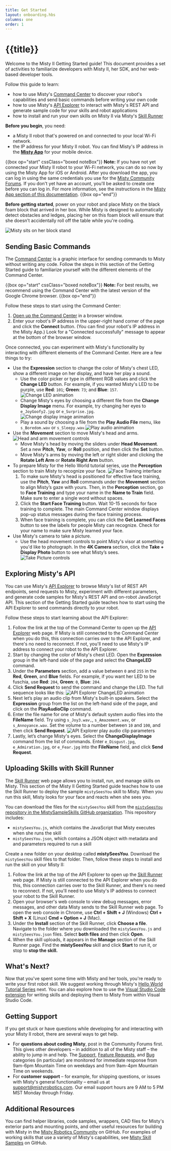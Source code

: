 ```yaml
---
title: Get Started
layout: onboarding.hbs
columns: one
order: 1
---
```


# {{title}}

Welcome to the Misty II Getting Started guide! This document provides a set of activities to familiarize developers with Misty II, her SDK, and her web-based developer tools.

Follow this guide to learn:

* how to use Misty's [Command Center](http://sdk.mistyrobotics.com/command-center) to discover your robot's capabilities and send basic commands before writing your own code
* how to use Misty's [API Explorer](http://sdk.mistyrobotics.com/api-explorer) to interact with Misty's REST API and generate sample code for your skills and robot applications
* how to install and run your own skills on Misty II via Misty's [Skill Runner](http://sdk.mistyrobotics.com/skill-runner/index.html)

**Before you begin**, you need:
* a Misty II robot that's powered on and connected to your local Wi-Fi network.
* the IP address for your Misty II robot. You can find Misty's IP address in the [**Misty App**](../../../tools-&-apps/mobile/misty-app) for your mobile device. 

{{box op="start" cssClass="boxed noteBox"}}
**Note:** If you have not yet connected your Misty II robot to your Wi-Fi network, you can do so now by using the Misty App for iOS or Android. After you download the app, you can log in using the same credentials you use for the [Misty Community Forums](https://community.mistyrobotics.com/). If you don't yet have an account, you'll be asked to create one before you can log in. For more information, see the instructions in the [Misty App section of this documentation](../../../tools-&-apps/mobile/misty-app).
{{box op="end"}}

**Before getting started**, power on your robot and place Misty on the black foam block that arrived in her box. While Misty is designed to automatically detect obstacles and ledges, placing her on this foam block will ensure that she doesn’t accidentally roll off the table while you're coding.

![Misty sits on her block stand](../../../assets/images/misty-stand.gif)

## Sending Basic Commands

The [Command Center](http://sdk.mistyrobotics.com/command-center/index.html) is a graphic interface for sending commands to Misty without writing any code. Follow the steps in this section of the Getting Started guide to familiarize yourself with the different elements of the Command Center.

{{box op="start" cssClass="boxed noteBox"}}
**Note:** For best results, we recommend using the Command Center with the latest version of the Google Chrome browser.
{{box op="end"}}

Follow these steps to start using the Command Center:

1. [Open up the Command Center](http://sdk.mistyrobotics.com/command-center) in a browser window.
2. Enter your robot's IP address in the upper-right hand corner of the page and click the **Connect** button. (You can find your robot's IP address in the Misty App.) Look for a "Connected successfully" message to appear at the bottom of the browser window.

Once connected, you can experiment with Misty's functionality by interacting with different elements of the Command Center. Here are a few things to try:

* Use the **Expression** section to change the color of Misty's chest LED, show a different image on her display, and have her play a sound.
  * Use the color picker or type in different RGB values and click the **Change LED** button. For example, if you wanted Misty's LED to be purple, use **Red**: `101`; **Green**: `73`; and **Blue**: `157`. ![Change LED animation](../../../assets/images/command-center-change-led-animation.gif)
  * Change Misty's eyes by choosing a different file from the **Change Display Image** menu. For example, try changing her eyes to `e_JoyGoofy2.jpg` or `e_Surprise.jpg`. ![Change display image animation](../../../assets/images/command-center-display-image-animation.gif)
  * Play a sound by choosing a file from the **Play Audio File** menu, like `s_Boredom.wav` or `s_Sleepy.wav`.![Play audio animation](../../../assets/images/command-center-play-audio-animation.gif)
* Use the **Movement** section to move Misty's head and arms. ![Head and arm movement controls](../../../assets/images/command-center-movement-animation.gif)
  * Move Misty's head by moving the sliders under **Head Movement**. Set a new **Pitch**, **Yaw**, or **Roll** position, and then click the **Set** button.
  * Move Misty's arms by moving the left or right slider and clicking the **Rotate Left Arm** or **Rotate Right Arm** button.
* To prepare Misty for the Hello World tutorial series, use the **Perception** section to train Misty to recognize your face. ![Face Training interface](../../../assets/images/command-center-face-training-animation.gif)
  1. To make sure Misty's head is positioned for effective face training, use the **Pitch**, **Yaw** and **Roll** commands under the **Movement** section to align Misty’s gaze with yours. Then, in the **Perception** section, go to **Face Training** and type your name in the **Name to Train** field. Make sure to enter a single word without spaces.
  2. Click the **Start Face Training** button. Wait 10-15 seconds for face training to complete. The main Command Center window displays pop-up status messages during the face training process.
  3. When face training is complete, you can click the **Get Learned Faces** button to see the labels for people Misty can recognize. Check for your name to make sure Misty learned your face.
* Use Misty's camera to take a picture.
  * Use the head movement controls to point Misty's visor at something you'd like to photograph. In the **4K Camera** section, click the **Take + Display Photo** button to see what Misty’s sees. ![Take Picture controls](../../../assets/images/command_center_take_photo.png)

## Exploring Misty's API

You can use Misty's [API Explorer](http://sdk.mistyrobotics.com/api-explorer) to browse Misty's list of REST API endpoints, send requests to Misty, experiment with different parameters, and generate code samples for Misty's REST API and on-robot JavaScript API. This section of the Getting Started guide teaches how to start using the API Explorer to send commands directly to your robot.

Follow these steps to start learning about the API Explorer:

1. Follow the link at the top of the Command Center to open up the [API Explorer](http://sdk.mistyrobotics.com/api-explorer) web page. If Misty is still connected to the Command Center when you do this, this connection carries over to the API Explorer, and there's no need to reconnect. If not, you'll need to use Misty's IP address to connect your robot to the API Explorer.
2. Start by changing the color of Misty's chest LED. Open the **Expression** group in the left-hand side of the page and select the **ChangeLED** command.
3. Under the **Parameters** section, add a value between `0` and `255` in the **Red**, **Green**, and **Blue** fields. For example, if you want her LED to be fuschia, use **Red**: `204`, **Green**: `0`, **Blue**: `204`.
4. Click **Send Request** to send the command and change the LED. The full sequence looks like this: ![API Explorer ChangeLED animation](../../../assets/images/api-explorer-send-request-animation.gif)
5. Next let’s play an audio clip from Misty's built-in speakers. Select the **Expression** group from the list on the left-hand side of the page, and click on the **PlayAudioClip** command. 
6. Enter the file name for one of Misty's default system audio files into the **FileName** field. Try using `s_Joy3.wav,`,
`s_Amazement.wav`, or ` s_Annoyance.wav`. Set the volume to a number between `10` and `100`, and then click **Send Request**. ![API Explorer play audio clip parameters](../../../assets/images/api_explorer_playAudio_params.png)
1. Lastly, let’s change Misty's eyes. Select the **ChangeDisplayImage** command from the list of commands. Enter `e_Disgust.jpg`, `e_Admiration.jpg`, or `e_Fear.jpg` into the **FileName** field, and click **Send Request**.

## Uploading Skills with Skill Runner

The [Skill Runner](http://sdk.mistyrobotics.com/skill-runner/index.html) web page allows you to install, run, and manage skills on Misty. This section of the Misty II Getting Started guide teaches how to use the Skill Runner to deploy the sample `mistySeesYou` skill to Misty. When you run this skill, Misty looks for your face and reacts when she sees you.

You can download the files for the `mistySeesYou` skill from the [`mistySeesYou` repository in the MistySampleSkills GitHub organization](https://github.com/MistySampleSkills/mistySeesYou). This repository includes:
* `mistySeesYou.js`, which contains the JavaScript that Misty executes when she runs the skill
* `mistySeesYou.json`, which contains a JSON object with metadata and and parameters required to run a skill

Create a new folder on your desktop called **mistySeesYou**. Download the `mistySeesYou` skill files to that folder. Then, follow these steps to install and run the skill on your Misty II:

1. Follow the link at the top of the API Explorer to open up the [Skill Runner](http://sdk.mistyrobotics.com/skill-runner) web page. If Misty is still connected to the API Explorer when you do this, this connection carries over to the Skill Runner, and there's no need to reconnect. If not, you'll need to use Misty's IP address to connect your robot to the Skill Runner.
2. Open your browser's web console to view debug messages, error messages, and other data Misty sends to the Skill Runner web page. To open the web console in Chrome, use **Ctrl + Shift + J** (Windows) **Ctrl + Shift + X** (Linux) **Cmd + Option + J** (Mac).
3. Under the **Install** section of the Skill Runner, click **Choose a file**. Navigate to the folder where you downloaded the `mistySeesYou.js` and `mistySeesYou.json` files. Select **both files** and then click **Open**.
4. When the skill uploads, it appears in the **Manage** section of the Skill Runner page. Find the **mistySeesYou** skill and click **Start** to run it, or stop to **stop the skill.**

## What's Next?

Now that you've spent some time with Misty and her tools, you're ready to write your first robot skill. We suggest working through Misty's [Hello World Tutorial Series](../../../misty-ii/robot/hello-world) next. You can also explore how to use the [Visual Studio Code extension](../../../tools-&-apps/plugins-&-extensions/misty-skills-extension) for writing skills and deploying them to Misty from within Visual Studio Code.

## Getting Support

If you get stuck or have questions while developing for and interacting with your Misty II robot, there are several ways to get help.

* For **questions about coding Misty**, post in the Community Forums first. This gives other developers – in addition to all of the Misty staff – the ability to jump in and help. The [Support](https://community.mistyrobotics.com/c/support), [Feature Requests](https://community.mistyrobotics.com/c/wishlist), and [Bug](https://community.mistyrobotics.com/c/bugs) categories (in particular) are monitored for immediate response from 9am-6pm Mountain Time on weekdays and from 9am-4pm Mountain Time on weekends.
* For **customer support** – for example, for shipping questions, or issues with Misty's general functionality – email us at support@mistyrobotics.com. Our email support hours are 9 AM to 5 PM MST Monday through Friday.

## Additional Resources

You can find helper libraries, code samples, wrappers, CAD files for Misty's exterior parts and mounting points, and other useful resources for building with Misty in the [Misty Robotics Community](https://github.com/MistyCommunity) on GitHub. For examples of working skills that use a variety of Misty's capabilities, see [Misty Skill Samples](https://github.com/MistySampleSkills/) on GitHub.